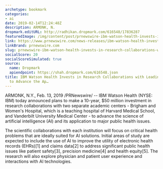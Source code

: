 ```yaml
---
archetype: bookmark
categories:
- ai
date: 2019-02-14T12:24:48Z
description: ARMONK, N.
dropmark.editURL: http://radhikan.dropmark.com/616548/17836287
featuredImage: /img/content/post/prnewswire-ibm-watson-health-invests-in-research-collaborations-with-leading-medical-centers-to-advance-the-ap.jpg
link: https://www.prnewswire.com/news-releases/ibm-watson-health-invests-in-research-collaborations-with-leading-medical-centers-to-advance-the-application-of-ai-to-health-300795155.html
linkBrand: prnewswire.com
slug: prnewswire-ibm-watson-health-invests-in-research-collaborations-with-leading-medical-centers-to-advance-the-ap
socialScore: 20
socialScoreSimulated: true
source:
  name: Dropmark
  apiendpoint: https://shah.dropmark.com/616548.json
title: IBM Watson Health Invests in Research Collaborations with Leading Medical Centers
  to Advance the Ap…
---
```

ARMONK, N.Y., Feb. 13, 2019 /PRNewswire/ -- IBM Watson Health (NYSE: IBM) today announced plans to make a 10-year, $50 million investment in research collaborations with two separate academic centers - Brigham and Women's Hospital, which is a teaching hospital of Harvard Medical School, and Vanderbilt University Medical Center - to advance the science of artificial intelligence (AI) and its application to major public health issues.

The scientific collaborations with each institution will focus on critical health problems that are ideally suited for AI solutions. Initial areas of study are expected to include the use of AI to improve the utility of electronic health records (EHRs)[1] and claims data[2] to address significant public health issues like patient safety[3], precision medicine[4] and health equity[5]. The research will also explore physician and patient user experience and interactions with AI technologies.

